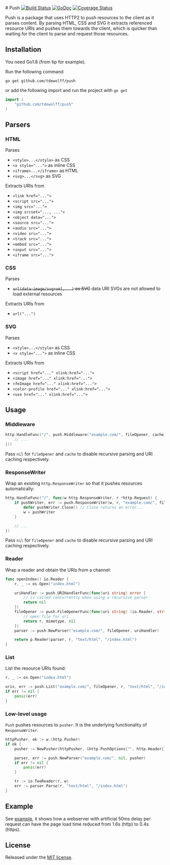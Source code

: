#<a name="push"></a> Push [![Build Status](https://travis-ci.org/tdewolff/push.svg?branch=master)](https://travis-ci.org/tdewolff/push) [![GoDoc](http://godoc.org/github.com/tdewolff/push?status.svg)](http://godoc.org/github.com/tdewolff/push) [![Coverage Status](https://coveralls.io/repos/github/tdewolff/push/badge.svg?branch=master)](https://coveralls.io/github/tdewolff/push?branch=master)

Push is a package that uses HTTP2 to push resources to the client as it parses content. By parsing HTML, CSS and SVG it extracts referenced resource URIs and pushes them towards the client, which is quicker than waiting for the client to parse and request those resources.

## Installation
You need Go1.8 (from tip for example).

Run the following command

	go get github.com/tdewolff/push

or add the following import and run the project with `go get`
``` go
import (
	"github.com/tdewolff/push"
)
```

## Parsers
### HTML
Parses
- `<style>...</style>` as CSS
- `<x style="...">` as inline CSS
- `<iframe>...</iframe>` as HTML
- `<svg>...</svg>` as SVG

Extracts URIs from
- `<link href="...">`
- `<script src="...">`
- `<img src="...">`
- `<img srcset="..., ...">`
- `<object data="...">`
- `<source src="...">`
- `<audio src="...">`
- `<video src="...">`
- `<track src="...">`
- `<embed src="...">`
- `<input src="...">`
- `<iframe src="...">`

### CSS
Parses
- ~~`url(data:image/svg+xml,...)` as SVG~~ data URI SVGs are not allowed to load external resources

Extracts URIs from
- `url("...")`

### SVG
Parses
- `<style>...</style>` as CSS
- `<x style="...">` as inline CSS

Extracts URIs from
- `<script href="..." xlink:href="...">`
- `<image href="..." xlink:href="...">`
- `<feImage href="..." xlink:href="...">`
- `<color-profile href="..." xlink:href="...">`
- `<use href="..." xlink:href="...">`

## Usage
### Middleware
``` go
http.HandleFunc("/", push.Middleware("example.com/", fileOpener, cache, func(w http.ResponseWriter, r *http.Request) {
	// ...
}))
```

Pass `nil` for `fileOpener` and `cache` to disable recursive parsing and URI caching respectively.

### ResponseWriter
Wrap an existing `http.ResponseWriter` so that it pushes resources automatically:
``` go
http.HandleFunc("/", func(w http.ResponseWriter, r *http.Request) {
	if pushWriter, err := push.ResponseWriter(w, r, "example.com/", fileOpener, cache); err == nil {
		defer pushWriter.Close() // Close returns an error...
		w = pushWriter
	}

	// ...
})
```

Pass `nil` for `fileOpener` and `cache` to disable recursive parsing and URI caching respectively.

### Reader
Wrap a reader and obtain the URIs from a channel:
``` go
func openIndex() io.Reader {
	r, _ := os.Open("index.html")

	uriHandler := push.URIHandlerFunc(func(uri string) error {
		// is called concurrently when using a recursive parser
		return nil
	})
	fileOpener := push.FileOpenerFunc(func(uri string) (io.Reader, string, error) {
		// open file for uri
		return r, mimetype, nil
	})
	parser := push.NewParser("example.com/", fileOpener, uriHandler)

	return p.Reader(parser, r, "text/html", "/index.html")
}
```

### List
List the resource URIs found:
``` go
r, _ := os.Open("index.html")

uris, err := push.List("example.com/", fileOpener, r, "text/html", "/index.html")
if err != nil {
	panic(err)
}
```

### Low-level usage
`Push` pushes resources to `pusher`. It is the underlying functionality of `ResponseWriter`.
``` go
httpPusher, ok := w.(http.Pusher)
if ok {
	pusher := NewPusher(httpPusher, &http.PushOptions{"", http.Header{}})

	parser, err := push.NewParser("example.com/", nil, pusher)
	if err != nil {
		panic(err)
	}

	tr := io.TeeReader(r, w)
	err := parser.Parse(r, "text/html", "/index.html")
}
```

## Example
See [example](https://github.com/tdewolff/push/tree/master/example), it shows how a webserver with artificial 50ms delay per request can have the page load time reduced from 1.6s (http) to 0.4s (https).

## License
Released under the [MIT license](LICENSE.md).

[1]: http://golang.org/ "Go Language"
